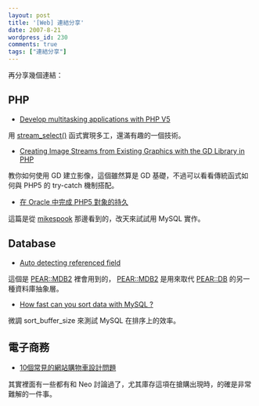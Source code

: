 ```yaml
---
layout: post
title: '[Web] 連結分享'
date: 2007-8-21
wordpress_id: 230
comments: true
tags: ["連結分享"]
---
```


再分享幾個連結：

## PHP

* [Develop multitasking applications with PHP V5](http://www.ibm.com/developerworks/web/library/os-php-multitask/?ca=dgr-lnxw06PHP5multitasking) 

用 [stream_select()](http://tw.php.net/manual/en/function.stream-select.php) 函式實現多工，還滿有趣的一個技術。

* [Creating Image Streams from Existing Graphics with the GD Library in PHP](http://www.devshed.com/c/a/PHP/Creating-Image-Streams-from-Existing-Graphics-with-the-GD-Library-in-PHP/)

教你如何使用 GD 建立影像，這個雖然算是 GD 基礎，不過可以看看傳統函式如何與 PHP5 的 try-catch 機制搭配。

* [在 Oracle 中完成 PHP5 對象的持久](http://www.oracle.com/technology/global/cn/pub/articles/oracle_php_cookbook/mckay_objects.html)

這篇是從 [mikespook](http://blog.xxiyy.com/index.php/archives/46) 那邊看到的，改天來試試用 MySQL 實作。



## Database

* [Auto detecting referenced field](http://planet-soc.com/node/2273)

這個是 [PEAR::MDB2](http://pear.php.net/package/MDB2) 裡會用到的， [PEAR::MDB2](http://pear.php.net/package/MDB2) 是用來取代 [PEAR::DB](http://pear.php.net/package/DB) 的另一種資料庫抽象層。

* [How fast can you sort data with MySQL ?](http://www.mysqlperformanceblog.com/2007/08/18/how-fast-can-you-sort-data-with-mysql/) 

微調 sort_buffer_size 來測試 MySQL 在排序上的效率。



## 電子商務

* [10個常見的網站購物車設計問題](http://blog.yoren.info/2007/08/19/473/)

其實裡面有一些都有和 Neo 討論過了，尤其庫存這項在搶購出現時，的確是非常難解的一件事。 


